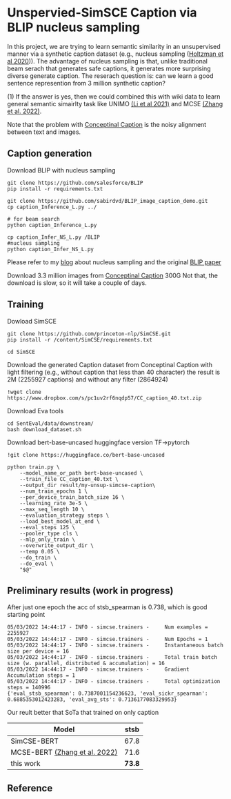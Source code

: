 # Unspervied-SimSCE Caption via BLIP nucleus sampling


In this project, we are trying   to learn semantic similarity in an unsupervised manner via a synthetic caption dataset (e.g., nucleus sampling ([Holtzman et al 2020](https://arxiv.org/abs/1904.09751))). The advantage of nucleus sampling is that, unlike traditional beam serach that generates safe captions, it generates more surprising diverse generate caption. The reserach question is: can we learn a good sentence represention from 3 million synthetic caption? 

(1) If the answer is yes, then we could combined this with wiki data to learn general semantic simairlty task like UNIMO [(Li et al 2021)](https://medium.com/@iee_53136/paper-summary-unimo-towards-unified-modal-understanding-and-generation-via-cross-modal-8c9e881c2012) and MCSE [(Zhang et al. 2022)](https://arxiv.org/pdf/2204.10931.pdf).





Note that the problem with [Conceptinal Caption](https://ai.google.com/research/ConceptualCaptions/) is the noisy alignment between text and images. 

## Caption generation 

Download BLIP with nucleus sampling 

```
git clone https://github.com/salesforce/BLIP
pip install -r requirements.txt

git clone https://github.com/sabirdvd/BLIP_image_caption_demo.git
cp caption_Inference_L.py ../

# for beam search 
python caption_Inference_L.py

cp caption_Infer_NS_L.py /BLIP 
#nucleus sampling 
python caption_Infer_NS_L.py

```
Please refer to my [blog](https://github.com/sabirdvd/BLIP_image_caption_demo) about nucleus sampling and the original [BLIP paper](https://arxiv.org/pdf/2201.12086.pdf)  


Download 3.3 million images from [Conceptinal Caption](https://ai.google.com/research/ConceptualCaptions/) 300G
Not that, the  download is slow, so it will take a couple of days. 

## Training 

Dowload SimSCE 

```
git clone https://github.com/princeton-nlp/SimCSE.git
pip install -r /content/SimCSE/requirements.txt
```


```
cd SimSCE
```

Download the generated Caption dataset from Conceptinal Caption with light filtering (e.g., without caption that less than 40 character) 
the result is 2M (2255927 captions) and without any filter (2864924)

```
!wget clone https://www.dropbox.com/s/pc1uv2rf6nqdp57/CC_caption_40.txt.zip
```
Download Eva tools 

```
cd SentEval/data/downstream/
bash download_dataset.sh
``` 

Download bert-base-uncased huggingface version TF->pytorch
```
!git clone https://huggingface.co/bert-base-uncased
```



```
python train.py \                                                                                                                     
    --model_name_or_path bert-base-uncased \
    --train_file CC_caption_40.txt \
    --output_dir result/my-unsup-simcse-caption\
    --num_train_epochs 1 \
    --per_device_train_batch_size 16 \
    --learning_rate 3e-5 \
    --max_seq_length 10 \
    --evaluation_strategy steps \
    --load_best_model_at_end \
    --eval_steps 125 \
    --pooler_type cls \
    --mlp_only_train \
    --overwrite_output_dir \
    --temp 0.05 \
    --do_train \
    --do_eval \
    "$@"
```

## Preliminary results (work in progress)
After just one epoch the acc of stsb_spearman is 0.738, which is good starting point 

```
05/03/2022 14:44:17 - INFO - simcse.trainers -     Num examples = 2255927
05/03/2022 14:44:17 - INFO - simcse.trainers -     Num Epochs = 1
05/03/2022 14:44:17 - INFO - simcse.trainers -     Instantaneous batch size per device = 16
05/03/2022 14:44:17 - INFO - simcse.trainers -     Total train batch size (w. parallel, distributed & accumulation) = 16
05/03/2022 14:44:17 - INFO - simcse.trainers -     Gradient Accumulation steps = 1
05/03/2022 14:44:17 - INFO - simcse.trainers -     Total optimization steps = 140996
{'eval_stsb_spearman': 0.7387001154236623, 'eval_sickr_spearman': 0.6885353012423283, 'eval_avg_sts': 0.7136177083329953}
```

Our reult better that SoTa that trained on only caption 


| Model | stsb |
| ------------- | ------------- |
| SimCSE-BERT   | 67.8  |
| MCSE-BERT [(Zhang et al. 2022)](https://arxiv.org/pdf/2204.10931.pdf)  | 71.6 |
|this work | **73.8** |


## Reference


